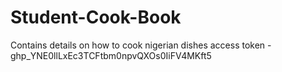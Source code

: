 # Student-Cook-Book
Contains details on how to cook nigerian dishes
access token - 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
